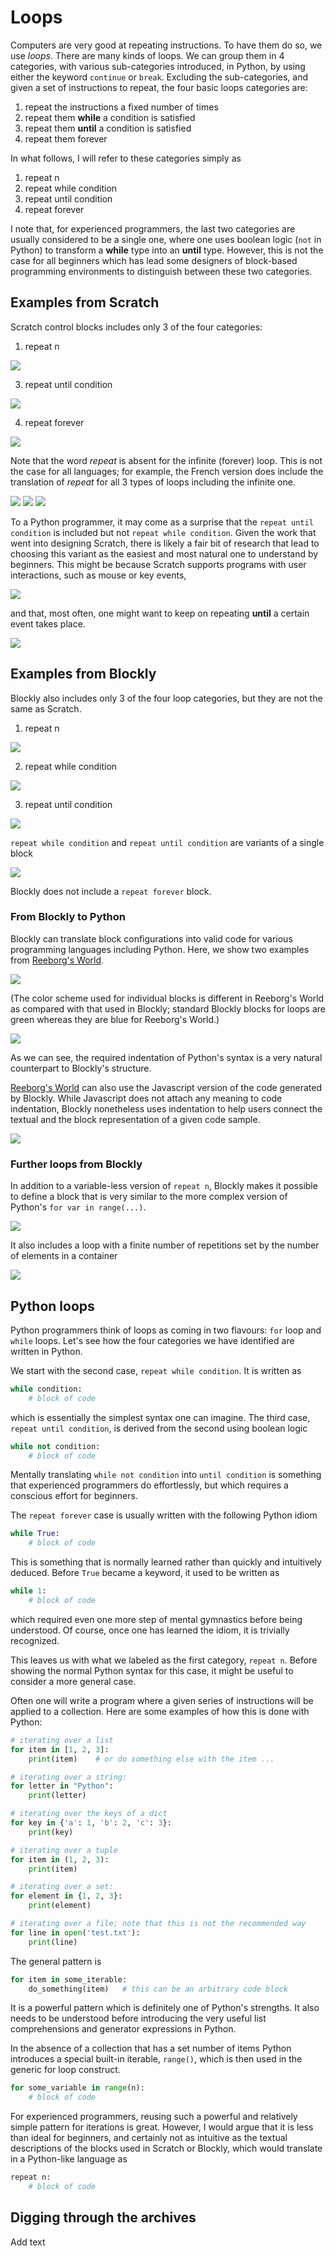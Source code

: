 # Loops

Computers are very good at repeating instructions. To have them do so, we
use _loops_.  There are many kinds of loops. We can group them in 4 categories,
with various sub-categories introduced, in Python, by using either the
keyword `continue` or `break`. Excluding the sub-categories, and given a set
of instructions to repeat, the four basic loops categories are:

1. repeat the instructions a fixed number of times
2. repeat them **while** a condition is satisfied
3. repeat them **until** a condition is satisfied
4. repeat them forever

In what follows, I will refer to these categories simply as

1. repeat n
2. repeat while condition
3. repeat until condition
4. repeat forever

I note that, for experienced programmers, the last two categories are usually
considered to be a single one, where one uses boolean logic (`not` in Python)
to transform a **while** type into an **until** type. However, this is not
the case for all beginners which has lead some designers of block-based programming
environments to distinguish between these two categories.

## Examples from Scratch

Scratch control blocks includes only 3 of the four categories:

1. repeat n

![](/images/scratch_repeat_n.png)

3. repeat until condition

![](/images/scratch_repeat_until.png)

4. repeat forever

![](/images/scratch_repeat_forever.png)

Note that the word _repeat_ is absent for the infinite (forever) loop.
This is not the case for all languages; for example, the French version
does include the translation of _repeat_ for all 3 types of loops
including the infinite one.

![](/images/scratch_repeat_forever_fr.png)
![](/images/scratch_repeat_n_fr.png)
![](/images/scratch_repeat_until_fr.png)

To a Python programmer, it may come as a surprise that the `repeat until condition` is
included but not `repeat while condition`. Given the work that went into designing Scratch,
there is likely a fair bit of research that
lead to choosing this variant as the easiest and most natural
one to understand by beginners.
This might be because Scratch supports
programs with user interactions, such as mouse or key events,

![](/images/scratch_events.png)

and that, most often, one might want to keep on repeating **until** a
certain event takes place.

![](/images/scratch_repeat_until_event.png)

## Examples from Blockly

Blockly also includes only 3 of the four loop categories, but they are
not the same as Scratch.

1. repeat n

![](/images/blockly_repeat_n.png)

2. repeat while condition

![](/images/blockly_repeat_while.png)

3. repeat until condition

![](/images/blockly_repeat_until.png)

`repeat while condition` and `repeat until condition` are variants of a single block

![](/images/blockly_repeat_while_until.png)

Blockly does not include a `repeat forever` block.

### From Blockly to Python

Blockly can translate block configurations into valid code for various
programming languages including Python.  Here, we show two examples
from [Reeborg's World](http://reeborg.ca/reeborg.html).


![](/images/blockly_example2_python.png)

(The color scheme used for individual blocks is different in Reeborg's World
as compared with that used in Blockly; standard Blockly blocks for loops are
green whereas they are blue for Reeborg's World.)


![](/images/blockly_example_python.png)

As we can see, the required indentation of Python's syntax is a very
natural counterpart to Blockly's structure.

[Reeborg's World](http://reeborg.ca/reeborg.html) can also use the Javascript
version of the code generated by Blockly. While Javascript does not attach
any meaning to code indentation, Blockly nonetheless uses indentation to
help users connect the textual and the block representation of a given
code sample.

![](/images/blockly_example_javascript.png)

### Further loops from Blockly

In addition to a variable-less version of `repeat n`, Blockly makes it
possible to define a block that is very similar to the more complex
version of Python's `for var in range(...)`.

![](/images/blockly_for_count.png)

It also includes a loop with a finite number of repetitions set by
the number of elements in a container

![](/images/blockly_for_each.png)

## Python loops

Python programmers think of loops as coming in two flavours:
`for` loop and `while` loops.  Let's see how the four categories we
have identified are written in Python.

We start with the second case, `repeat while condition`.  It is written as

```py
while condition:
    # block of code
```

which is essentially the simplest syntax one can imagine. The third case,
`repeat until condition`, is derived from the second using boolean logic

```py
while not condition:
    # block of code
```

Mentally translating `while not condition` into `until condition` is something
that experienced programmers do effortlessly, but which requires a conscious
effort for beginners.

The `repeat forever` case is usually written with the following Python idiom

```py
while True:
    # block of code
```

This is something that is normally learned rather than quickly and
intuitively deduced. Before `True` became a keyword, it used to be written as

```py
while 1:
    # block of code
```
which required even one more step of mental gymnastics before being understood.
Of course, once one has learned the idiom, it is trivially recognized.

This leaves us with what we labeled as the first category, `repeat n`.
Before showing the normal Python syntax for this case, it might be useful
to consider a more general case.

Often one will write a program where a given series of instructions will
be applied to a collection.  Here are some examples of how this is done
with Python:

```py
# iterating over a list
for item in [1, 2, 3]:
    print(item)    # or do something else with the item ...

# iterating over a string:
for letter in "Python":
    print(letter)

# iterating over the keys of a dict
for key in {'a': 1, 'b': 2, 'c': 3}:
    print(key)

# iterating over a tuple
for item in (1, 2, 3):
    print(item)

# iterating over a set:
for element in {1, 2, 3}:
    print(element)

# iterating over a file; note that this is not the recommended way
for line in open('test.txt'):
    print(line)
```

The general pattern is

```py
for item in some_iterable:
    do_something(item)   # this can be an arbitrary code block
```

It is a powerful pattern which is definitely one of Python's strengths.
It also needs to be understood before introducing the very useful
list comprehensions and generator expressions in Python.

In the absence of a collection that has a set number of items
Python introduces a special built-in iterable, `range()`,
which is then used in the generic for loop construct.

```py
for some_variable in range(n):
    # block of code
```

For experienced programmers, reusing such a powerful and relatively
simple pattern for iterations is great.
However, I would argue that it is less than ideal for beginners, and certainly
not as intuitive as the textual descriptions of the blocks used in Scratch
or Blockly, which would translate in a Python-like language as

```py
repeat n:
    # block of code
```

## Digging through the archives

Add text



